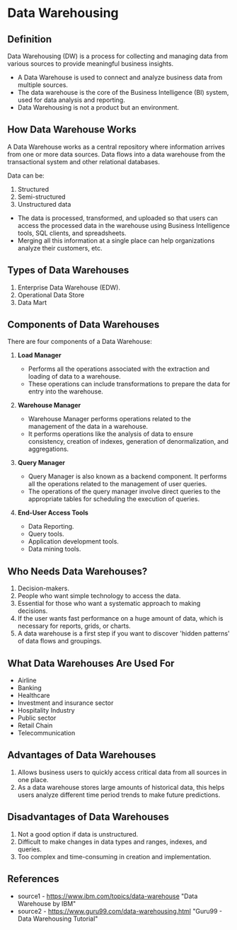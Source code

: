# Data Warehousing

## Definition

Data Warehousing (DW) is a process for collecting and managing data from various sources to provide meaningful business insights.

- A Data Warehouse is used to connect and analyze business data from multiple sources.
- The data warehouse is the core of the Business Intelligence (BI) system, used for data analysis and reporting.
- Data Warehousing is not a product but an environment.

## How Data Warehouse Works

A Data Warehouse works as a central repository where information arrives from one or more data sources. Data flows into a data warehouse from the transactional system and other relational databases.

Data can be:

1. Structured
2. Semi-structured
3. Unstructured data

- The data is processed, transformed, and uploaded so that users can access the processed data in the warehouse using Business Intelligence tools, SQL clients, and spreadsheets.
- Merging all this information at a single place can help organizations analyze their customers, etc.

## Types of Data Warehouses

1. Enterprise Data Warehouse (EDW).
2. Operational Data Store
3. Data Mart

## Components of Data Warehouses

There are four components of a Data Warehouse:

1. **Load Manager**
   - Performs all the operations associated with the extraction and loading of data to a warehouse.
   - These operations can include transformations to prepare the data for entry into the warehouse.

2. **Warehouse Manager**
   - Warehouse Manager performs operations related to the management of the data in a warehouse.
   - It performs operations like the analysis of data to ensure consistency, creation of indexes, generation of denormalization, and aggregations.

3. **Query Manager**
   - Query Manager is also known as a backend component. It performs all the operations related to the management of user queries.
   - The operations of the query manager involve direct queries to the appropriate tables for scheduling the execution of queries.

4. **End-User Access Tools**
   - Data Reporting.
   - Query tools.
   - Application development tools.
   - Data mining tools.

## Who Needs Data Warehouses?

1. Decision-makers.
2. People who want simple technology to access the data.
3. Essential for those who want a systematic approach to making decisions.
4. If the user wants fast performance on a huge amount of data, which is necessary for reports, grids, or charts.
5. A data warehouse is a first step if you want to discover 'hidden patterns' of data flows and groupings.

## What Data Warehouses Are Used For

- Airline
- Banking
- Healthcare
- Investment and insurance sector
- Hospitality Industry
- Public sector
- Retail Chain
- Telecommunication

## Advantages of Data Warehouses

1. Allows business users to quickly access critical data from all sources in one place.
2. As a data warehouse stores large amounts of historical data, this helps users analyze different time period trends to make future predictions.

## Disadvantages of Data Warehouses

1. Not a good option if data is unstructured.
2. Difficult to make changes in data types and ranges, indexes, and queries.
3. Too complex and time-consuming in creation and implementation.


## References

* source1 - https://www.ibm.com/topics/data-warehouse "Data Warehouse by IBM"
* source2 -  https://www.guru99.com/data-warehousing.html  "Guru99 - Data Warehousing Tutorial"